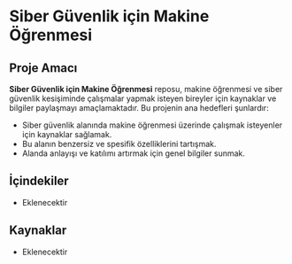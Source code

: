 # Siber Güvenlik için Makine Öğrenmesi

## Proje Amacı

**Siber Güvenlik için Makine Öğrenmesi** reposu, makine öğrenmesi ve siber güvenlik kesişiminde çalışmalar yapmak isteyen bireyler için kaynaklar ve bilgiler paylaşmayı amaçlamaktadır. Bu projenin ana hedefleri şunlardır:

- Siber güvenlik alanında makine öğrenmesi üzerinde çalışmak isteyenler için kaynaklar sağlamak.
- Bu alanın benzersiz ve spesifik özelliklerini tartışmak.
- Alanda anlayışı ve katılımı artırmak için genel bilgiler sunmak.

## İçindekiler
- Eklenecektir

## Kaynaklar
- Eklenecektir





